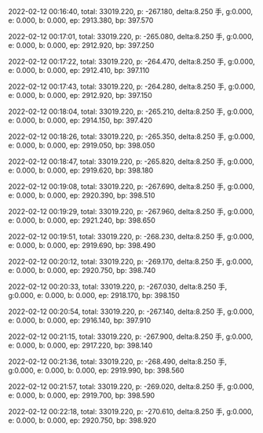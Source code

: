 2022-02-12 00:16:40, total: 33019.220, p: -267.180, delta:8.250 手, g:0.000, e: 0.000, b: 0.000, ep: 2913.380, bp: 397.570

2022-02-12 00:17:01, total: 33019.220, p: -265.080, delta:8.250 手, g:0.000, e: 0.000, b: 0.000, ep: 2912.920, bp: 397.250

2022-02-12 00:17:22, total: 33019.220, p: -264.470, delta:8.250 手, g:0.000, e: 0.000, b: 0.000, ep: 2912.410, bp: 397.110

2022-02-12 00:17:43, total: 33019.220, p: -264.280, delta:8.250 手, g:0.000, e: 0.000, b: 0.000, ep: 2912.920, bp: 397.150

2022-02-12 00:18:04, total: 33019.220, p: -265.210, delta:8.250 手, g:0.000, e: 0.000, b: 0.000, ep: 2914.150, bp: 397.420

2022-02-12 00:18:26, total: 33019.220, p: -265.350, delta:8.250 手, g:0.000, e: 0.000, b: 0.000, ep: 2919.050, bp: 398.050

2022-02-12 00:18:47, total: 33019.220, p: -265.820, delta:8.250 手, g:0.000, e: 0.000, b: 0.000, ep: 2919.620, bp: 398.180

2022-02-12 00:19:08, total: 33019.220, p: -267.690, delta:8.250 手, g:0.000, e: 0.000, b: 0.000, ep: 2920.390, bp: 398.510

2022-02-12 00:19:29, total: 33019.220, p: -267.960, delta:8.250 手, g:0.000, e: 0.000, b: 0.000, ep: 2921.240, bp: 398.650

2022-02-12 00:19:51, total: 33019.220, p: -268.230, delta:8.250 手, g:0.000, e: 0.000, b: 0.000, ep: 2919.690, bp: 398.490

2022-02-12 00:20:12, total: 33019.220, p: -269.170, delta:8.250 手, g:0.000, e: 0.000, b: 0.000, ep: 2920.750, bp: 398.740

2022-02-12 00:20:33, total: 33019.220, p: -267.030, delta:8.250 手, g:0.000, e: 0.000, b: 0.000, ep: 2918.170, bp: 398.150

2022-02-12 00:20:54, total: 33019.220, p: -267.140, delta:8.250 手, g:0.000, e: 0.000, b: 0.000, ep: 2916.140, bp: 397.910

2022-02-12 00:21:15, total: 33019.220, p: -267.900, delta:8.250 手, g:0.000, e: 0.000, b: 0.000, ep: 2917.220, bp: 398.140

2022-02-12 00:21:36, total: 33019.220, p: -268.490, delta:8.250 手, g:0.000, e: 0.000, b: 0.000, ep: 2919.990, bp: 398.560

2022-02-12 00:21:57, total: 33019.220, p: -269.020, delta:8.250 手, g:0.000, e: 0.000, b: 0.000, ep: 2919.700, bp: 398.590

2022-02-12 00:22:18, total: 33019.220, p: -270.610, delta:8.250 手, g:0.000, e: 0.000, b: 0.000, ep: 2920.750, bp: 398.920